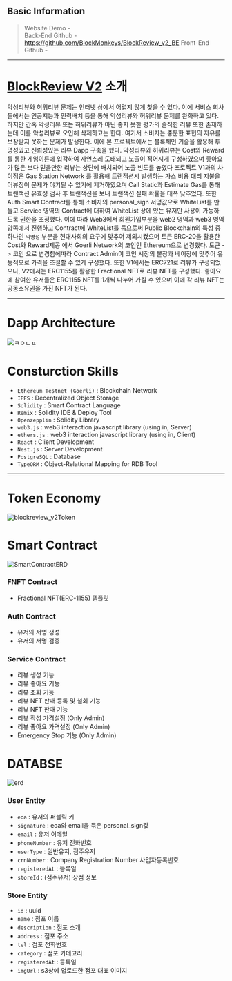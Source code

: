 ## Basic Information
> Website Demo -  
> Back-End Github - https://github.com/BlockMonkeys/BlockReview_v2_BE
> Front-End Github - 

---

# [BlockReview V2](blockreview.monstercoders.io) 소개
악성리뷰와 허위리뷰 문제는 인터넷 상에서 어렵지 않게 찾을 수 있다. 이에 서비스 회사들에서는 인공지능과 인력배치 등을 통해 악성리뷰와 허위리뷰 문제를 완화하고 있다. 하지만 간혹 악성리뷰 또는 허위리뷰가 아닌 좋지 못한 평가의 솔직한 리뷰 또한 존재하는데 이를 악성리뷰로 오인해 삭제하고는 한다. 여기서 소비자는 충분한 표현의 자유를 보장받지 못하는 문제가 발생한다. 이에 본 프로젝트에서는 블록체인 기술을 활용해 투명성있고 신뢰성있는 리뷰 Dapp 구축을 했다. 악성리뷰와 허위리뷰는 Cost와 Reward를 통한 게임이론에 입각하여 자연스레 도태되고 노출이 적어지게 구성하였으며 좋아요가 많은 보다 믿을만한 리뷰는 상단에 배치되어 노출 빈도를 높였다 프로젝트 V1과의 차이점은 Gas Station Network 를 활용해 트랜잭션시 발생하는 가스 비용 대리 지불을 어뷰징이 문제가 야기될 수 있기에 제거하였으며 Call Static과 Estimate Gas를 통해 트랜잭션 유효성 검사 후 트랜잭션을 보내 트랜잭션 실패 확률을 대폭 낮추었다. 또한 Auth Smart Contract를 통해 소비자의 personal_sign 서명값으로 WhiteList를 만들고 Service 영역의 Contract에 대하여 WhiteList 상에 있는 유저만 사용이 가능하도록 권한을 조정했다. 이에 따라 Web3에서 회원가입부분을 web2 영역과 web3 영역 양쪽에서 진행하고 Contract에 WhiteList를 둠으로써 Public Blockchain의 특성 중 하나인 `익명성` 부분을 현대사회의 요구에 맞추어 제외시켰으며 토큰 ERC-20을 활용한 Cost와 Reward제공 에서 Goerli Network의 코인인 Ethereum으로 변경했다. 토큰 -> 코인 으로 변경함에따라 Contract Admin이 코인 시장의 불장과 베어장에 맞추어 유동적으로 가격을 조절할 수 있게 구성했다. 또한 V1에서는 ERC721로 리뷰가 구성되었으나, V2에서는 ERC1155를 활용한 Fractional NFT로 리뷰 NFT를 구성했다. 좋아요에 참여한 유저들은 ERC1155 NFT를 1개씩 나누어 가질 수 있으며 이에 각 리뷰 NFT는 공동소유권을 가진 NFT가 된다.

---

# Dapp Architecture
![ㅋㅇㄴㅍ](https://user-images.githubusercontent.com/66409384/186609149-b5f41b86-4780-4414-9d3c-02afb5a3693a.png)

# Consturction Skills
- `Ethereum Testnet (Goerli)` : Blockchain Network
- `IPFS` : Decentralized Object Storage
- `Solidity` : Smart Contract Language
- `Remix` : Solidity IDE & Deploy Tool
- `Openzepplin` : Solidity Library
- `web3.js` : web3 interaction javascript library (using in, Server)
- `ethers.js` : web3 interaction javascript library (using in, Client)
- `React` : Client Development
- `Nest.js` : Server Development
- `PostgreSQL` : Database
- `TypeORM` : Object-Relational Mapping for RDB Tool

---

# Token Economy
![blockreview_v2Token](https://user-images.githubusercontent.com/66409384/186613588-3bbb6b37-4fe5-43ab-82f1-f730491f2862.png)

# Smart Contract
![SmartContractERD](https://user-images.githubusercontent.com/66409384/186618712-e1927327-28fc-4dd8-8b56-088127cc6a7d.png)

### FNFT Contract
- Fractional NFT(ERC-1155) 템플릿

### Auth Contract
- 유저의 서명 생성
- 유저의 서명 검증

### Service Contract
- 리뷰 생성 기능
- 리뷰 좋아요 기능
- 리뷰 조회 기능
- 리뷰 NFT 판매 등록 및 철회 기능
- 리뷰 NFT 판매 기능
- 리뷰 작성 가격설정 (Only Admin)
- 리뷰 좋아요 가격설정 (Only Admin)
- Emergency Stop 기능 (Only Admin)

# DATABSE
![erd](https://user-images.githubusercontent.com/66409384/186615278-6b8ef518-41e8-4215-b8b0-a5299df1b360.png)

### User Entity
- `eoa` : 유저의 퍼블릭 키
- `signature` : eoa와 email을 묶은 personal_sign값
- `email` : 유저 이메일
- `phoneNumber` : 유저 전화번호
- `userType` : 일반유저, 점주유저
- `crnNumber` : Company Registration Number 사업자등록번호
- `registeredAt` : 등록일
- `storeId` : (점주유저) 상점 정보

### Store Entity
- `id` : uuid
- `name` : 점포 이름
- `description` : 점포 소개
- `address` : 점포 주소
- `tel` : 점포 전화번호
- `category` : 점포 카테고리
- `registeredAt` : 등록일
- `imgUrl` : s3상에 업로드한 점포 대표 이미지
